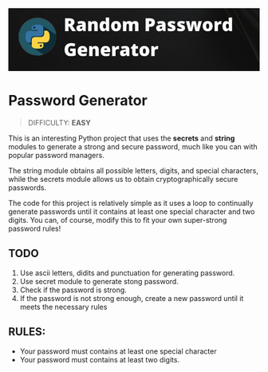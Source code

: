 <img src="./images/password-generator.png" width="700"/>

# Password Generator
> DIFFICULTY: **EASY**

This is an interesting Python project that uses the **secrets** and **string** modules to generate a strong and secure password, much like you can with popular password managers.

The string module obtains all possible letters, digits, and special characters, while the secrets module allows us to obtain cryptographically secure passwords.

The code for this project is relatively simple as it uses a loop to continually generate passwords until it contains at least one special character and two digits. You can, of course, modify this to fit your own super-strong password rules!

## TODO

1. Use ascii letters, didits and punctuation for generating password.
2. Use secret module to generate stong password.
3. Check if the password is strong.
4. If the password is not strong enough, create a new password until it meets the necessary rules

## RULES:

- Your password must contains at least one special character
- Your password must contains at least two digits.